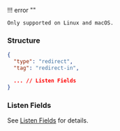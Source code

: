 !!! error ""

    Only supported on Linux and macOS.

### Structure

```json
{
  "type": "redirect",
  "tag": "redirect-in",

  ... // Listen Fields
}
```

### Listen Fields

See [Listen Fields](/configuration/shared/listen) for details.
